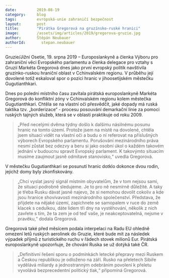```yaml
---
date:         2019-08-19
category:     blog
tags:         evropská-unie zahraničí bezpečnost
layout:       post
title:        "Pirátka Gregorová na gruzínsko-ruské hranici"
image:        /assets/img/articles/2019/gregorova-gruzie.jpg
author:       Štěpán Neubauer
authorId:       stepan.neubauer
---
```



Gruzie/Jižní Osetie, 19. srpna 2019 – Europoslankyně a členka Výboru pro zahraniční věci Evropského parlamentu a členka delegace pro vztahy s Gruzií Markéta Gregorová dnes jako první evropský politik navštívila gruzínko-ruskou hraniční oblast v Cchinvalském regionu. V průběhu její dovolené totiž eskaloval spor o pozici hranic v jihoosetijském městečku Gugutianthkari.


Dnes po poledni místního času zavítala pirátská europoslankyně Markéta Gregorová do konfliktní zóny v Cchinvalském regionu kolem městečka Gugutianthkari. Chtěla se na vlastní oči přesvědčit, jaké dopady má ruská taktika tzv. „borderizace“ - procesu posouvání demarkační linie za pomoci ruských tajných služeb, která se v oblasti praktikuje od roku 2009.

> „Před necelými dvěma týdny došlo k dalšímu násilnému posunu hranic na tomto území. Protože jsem na místě na dovolené, chtěla jsem situaci vidět na vlastní oči a budu o ní referovat na příslušných výborech Evropského parlamentu. Porušování mezinárodního práva nesmí zůstat bez odezvy a beru si jako osobní úkol o každém takovém jednání v budoucnu spravit Evropský parlament. K takovýmto situacím musíme zaujmout jasně odmítavé stanovisko,“ uvedla Gregorová.

V městečku Gugutianthkari se posunutí hranic dotklo dokonce dvou rodin, jejichž domy byly zkonfiskovány. 

> „Chci vyslat jasný signál místním obyvatelům, že v tom nejsou sami, že situaci podrobně sledujeme. Je to pro ně nesmírně důležité. A taky je třeba Rusku dávat jasně najevo, že si nemohou dovolit cokoliv a kde jsou hranice shovívavosti mezinárodního společenství. Představa, že přijdete na nějaké území, zapíchnete se samopalem v ruce do země klacek s cedulkou, dáte lidem tři dny na vystěhování, několik z nich zavřete s tím, že ta zem je od teď vaše, je neakceptovatelná, nejsme v pravěku,“ dodala Gregorová.


Gregorová také před měsícem podala interpelaci na Radu EU ohledně omezení letů ruských aerolinek do Gruzie, které bude mít za následek výpadek příjmů z turistického ruchu v řádech stovek milionů Eur. Pirátská europoslankyně upozorňuje, že chování Ruska se už dotýká také ČR. 

> „Definitivní řešení sporu o podmínkách letecké přepravy mezi Ruskem a Českou republikou je odloženo na září. Rusko na přeletech Sibiře vydělává miliardy a jednostranným odebráním povolení k přeletu vyvolává bezprecedentní politický tlak,“ připomíná Gregorová. 
